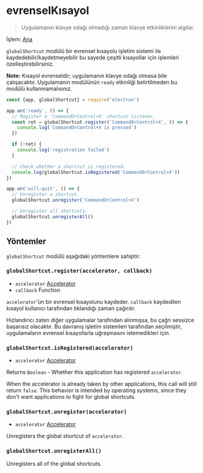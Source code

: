 # evrenselKısayol

> Uygulamanın klavye odağı olmadığı zaman klavye etkinliklerini algılar.

İşlem: [Ana](../glossary.md#main-process)

`globalShortcut` modülü bir evrensel kısayolu işletim sistemi ile kaydedebilir/kaydetmeyebilir bu sayede çeşitli kısayollar için işlemleri özelleştirebilirsiniz.

**Note:** Kısayol evrenseldir; uygulamanın klavye odağı olmasa bile çalışacaktır. Uygulamanın modülünün `ready` etkinliği belirtilmeden bu modülü kullanmamalısınız.

```javascript
const {app, globalShortcut} = require('electron')

app.on('ready', () => {
  // Register a 'CommandOrControl+X' shortcut listener.
  const ret = globalShortcut.register('CommandOrControl+X', () => {
    console.log('CommandOrControl+X is pressed')
  })

  if (!ret) {
    console.log('registration failed')
  }

  // Check whether a shortcut is registered.
  console.log(globalShortcut.isRegistered('CommandOrControl+X'))
})

app.on('will-quit', () => {
  // Unregister a shortcut.
  globalShortcut.unregister('CommandOrControl+X')

  // Unregister all shortcuts.
  globalShortcut.unregisterAll()
})
```

## Yöntemler

`globalShortcut` modülü aşağıdaki yöntemlere sahiptir:

### `globalShortcut.register(accelerator, callback)`

* `accelerator` [Accelerator](accelerator.md)
* `callback` Function

`accelerator`'ün bir evrensel kısayolunu kaydeder. `callback` kaydedilen kısayol kullanıcı tarafından tıklandığı zaman çağırılır.

Hızlandırıcı zaten diğer uygulamalar tarafından alınmışsa, bu çağrı sessizce başarısız olacaktır. Bu davranış işletim sistemleri tarafından seçilmiştir, uygulamaların evrensel kısayollarla uğraşmasını istemedikleri için.

### `globalShortcut.isRegistered(accelerator)`

* `accelerator` [Accelerator](accelerator.md)

Returns `Boolean` - Whether this application has registered `accelerator`.

When the accelerator is already taken by other applications, this call will still return `false`. This behavior is intended by operating systems, since they don't want applications to fight for global shortcuts.

### `globalShortcut.unregister(accelerator)`

* `accelerator` [Accelerator](accelerator.md)

Unregisters the global shortcut of `accelerator`.

### `globalShortcut.unregisterAll()`

Unregisters all of the global shortcuts.